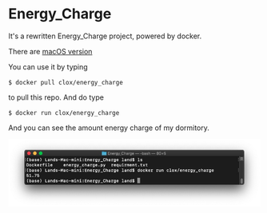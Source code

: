 # Energy_Charge
It's a rewritten Energy_Charge project, powered by docker.

There are [macOS version](https://github.com/CLOXnu/Energy_Charge_in_MacOS)

You can use it by typing

```shell
$ docker pull clox/energy_charge
```

to pull this repo. And do type

```shell
$ docker run clox/energy_charge
```

And you can see the amount energy charge of my dormitory.

![runtime](runtime.png)
